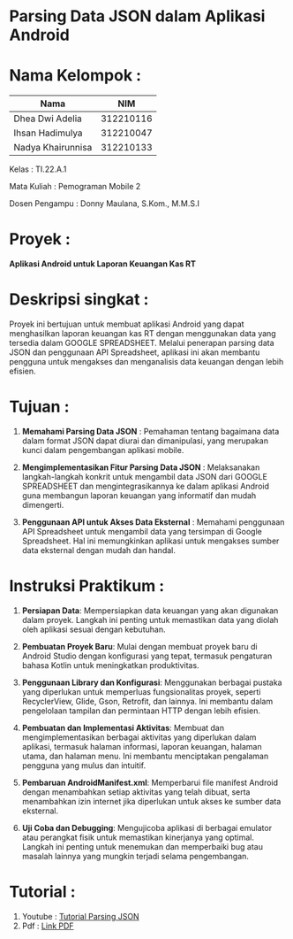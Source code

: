 # Parsing Data JSON dalam Aplikasi Android

# Nama Kelompok :

| Nama              | NIM       |
| ----------------- | --------- | 
| Dhea Dwi Adelia   | 312210116 |
| Ihsan Hadimulya   | 312210047 |
| Nadya Khairunnisa | 312210133 |

Kelas      : TI.22.A.1

Mata Kuliah  : Pemograman Mobile 2

Dosen Pengampu  : Donny Maulana, S.Kom., M.M.S.I

# Proyek : 

**Aplikasi Android untuk Laporan Keuangan Kas RT**

# Deskripsi singkat :

Proyek ini bertujuan untuk membuat aplikasi Android yang dapat menghasilkan laporan keuangan kas RT dengan menggunakan data yang tersedia dalam GOOGLE SPREADSHEET. Melalui penerapan parsing data JSON dan penggunaan API Spreadsheet, aplikasi ini akan membantu pengguna untuk mengakses dan menganalisis data keuangan dengan lebih efisien.

# Tujuan :

1. **Memahami Parsing Data JSON** : Pemahaman tentang bagaimana data dalam format JSON dapat diurai dan dimanipulasi, yang merupakan kunci dalam pengembangan aplikasi mobile.

2. **Mengimplementasikan Fitur Parsing Data JSON** : Melaksanakan langkah-langkah konkrit untuk mengambil data JSON dari GOOGLE SPREADSHEET dan mengintegrasikannya ke dalam aplikasi Android guna membangun laporan keuangan yang informatif dan mudah dimengerti.

3. **Penggunaan API untuk Akses Data Eksternal** : Memahami penggunaan API Spreadsheet untuk mengambil data yang tersimpan di Google Spreadsheet. Hal ini memungkinkan aplikasi untuk mengakses sumber data eksternal dengan mudah dan handal.

# Instruksi Praktikum :

1. **Persiapan Data**: Mempersiapkan data keuangan yang akan digunakan dalam proyek. Langkah ini penting untuk memastikan data yang diolah oleh aplikasi sesuai dengan kebutuhan.

2. **Pembuatan Proyek Baru**: Mulai dengan membuat proyek baru di Android Studio dengan konfigurasi yang tepat, termasuk pengaturan bahasa Kotlin untuk meningkatkan produktivitas.

3. **Penggunaan Library dan Konfigurasi**: Menggunakan berbagai pustaka yang diperlukan untuk memperluas fungsionalitas proyek, seperti RecyclerView, Glide, Gson, Retrofit, dan lainnya. Ini membantu dalam pengelolaan tampilan dan permintaan HTTP dengan lebih efisien.

4. **Pembuatan dan Implementasi Aktivitas**: Membuat dan mengimplementasikan berbagai aktivitas yang diperlukan dalam aplikasi, termasuk halaman informasi, laporan keuangan, halaman utama, dan halaman menu. Ini membantu menciptakan pengalaman pengguna yang mulus dan intuitif.

5. **Pembaruan AndroidManifest.xml**: Memperbarui file manifest Android dengan menambahkan setiap aktivitas yang telah dibuat, serta menambahkan izin internet jika diperlukan untuk akses ke sumber data eksternal.

6. **Uji Coba dan Debugging**: Mengujicoba aplikasi di berbagai emulator atau perangkat fisik untuk memastikan kinerjanya yang optimal. Langkah ini penting untuk menemukan dan memperbaiki bug atau masalah lainnya yang mungkin terjadi selama pengembangan.

# Tutorial :

1. Youtube : [Tutorial Parsing JSON](https://youtu.be/jKU9kLoU6g8?si=IB1Fe70uAsMRoEUl)
2. Pdf : [Link PDF](https://drive.google.com/file/d/1w7GPhnqaSTh_bmsw6OlQkJtd9SVRaGXm/view?usp=drive_link)
